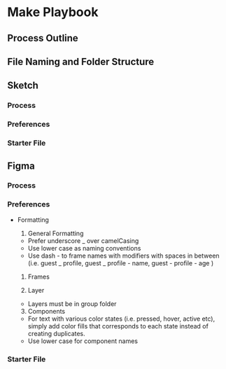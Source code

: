 # Make Playbook

## Process Outline

## File Naming and Folder Structure

## Sketch

### Process

### Preferences

### Starter File

## Figma

### Process

### Preferences

* Formatting

  1. General Formatting
    - Prefer underscore _ over camelCasing
    - Use lower case as naming conventions
    - Use dash - to frame names with modifiers with spaces in between (i.e. guest _ profile, guest _ profile - name, guest - profile - age )


  1. Frames

  2. Layer
    - Layers must be in group folder

  3. Components 
    - For text with various color states (i.e. pressed, hover, active etc), simply add color fills that corresponds to each state instead of creating duplicates.
    - Use lower case for component names

### Starter File
